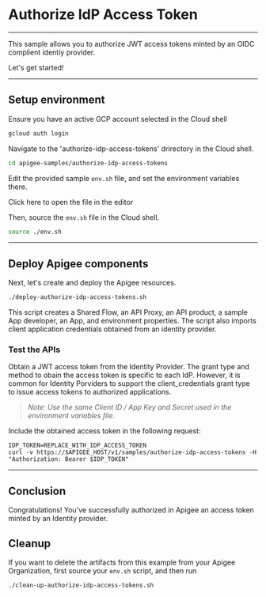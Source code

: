 # Authorize IdP Access Token

---
This sample allows you to authorize JWT access tokens minted by an OIDC complient identiy provider.

Let's get started!

---

## Setup environment

Ensure you have an active GCP account selected in the Cloud shell

```sh
gcloud auth login
```

Navigate to the 'authorize-idp-access-tokens' drirectory in the Cloud shell.

```sh
cd apigee-samples/authorize-idp-access-tokens
```

Edit the provided sample `env.sh` file, and set the environment variables there.

Click <walkthrough-editor-open-file filePath="authorize-idp-access-tokens/env.sh">here</walkthrough-editor-open-file> to open the file in the editor

Then, source the `env.sh` file in the Cloud shell.

```sh
source ./env.sh
```

---

## Deploy Apigee components

Next, let's create and deploy the Apigee resources.

```sh
./deploy-authorize-idp-access-tokens.sh
```

This script creates a Shared Flow, an API Proxy, an API product, a sample App developer, an App, and environment properties. The script also imports client application credentials obtained from an identity provider.


### Test the APIs

Obtain a JWT access token from the Identity Provider. The grant type and method to obain the access token is specific to each IdP. However, it is common for Identity Porviders to support the client_credentials grant type to issue access tokens to authorized applications.

> _Note: Use the same Client ID / App Key and Secret used in the environment variables file._

Include the obtained access token in the following request:
```
IDP_TOKEN=REPLACE_WITH_IDP_ACCESS_TOKEN
curl -v https://$APIGEE_HOST/v1/samples/authorize-idp-access-tokens -H "Authorization: Bearer $IDP_TOKEN"
```

---
## Conclusion

<walkthrough-conclusion-trophy></walkthrough-conclusion-trophy>

Congratulations! You've successfully authorized in Apigee an access token minted by an Identity provider.

<walkthrough-inline-feedback></walkthrough-inline-feedback>

## Cleanup

If you want to delete the artifacts from this example from your Apigee Organization, first source your `env.sh` script, and then run

```bash
./clean-up-authorize-idp-access-tokens.sh
```
